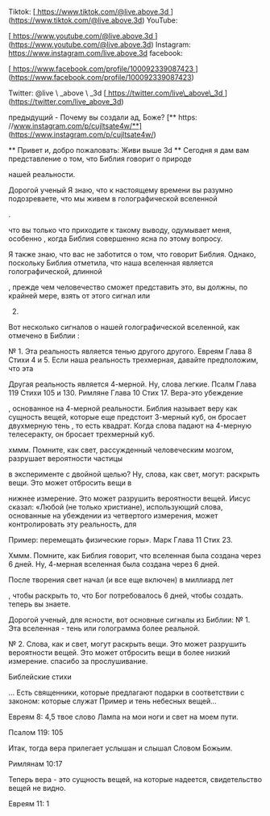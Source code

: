 Tiktok:
[<u> https://www.tiktok.com/@live.above.3d </u>] (https://www.tiktok.com/@live.above.3d)   YouTube:

[<u> https://www.youtube.com/@live.above.3d </u>] (https://www.youtube.com/@live.above.3d)   Instagram: <https://www.instagram.com/live.above.3d>
facebook:

[<u> https://www.facebook.com/profile/100092339087423 </u> ] (https://www.facebook.com/profile/100092339087423)

Twitter: @live \ _above \ _3d
[<u> https://twitter.com/live\_above\_3d </u >] (https://twitter.com/live_above_3d)

предыдущий - Почему вы создали ад, Боже?
[** https: //www.instagram.com/p/cujltsate4w/**] (https://www.instagram.com/p/cujltsate4w/)

** Привет и, добро пожаловать: Живи выше 3d **
Сегодня я дам вам представление о том, что Библия говорит о природе

нашей реальности.

Дорогой ученый
Я знаю, что к настоящему времени вы разумно подозреваете, что мы живем в голографической вселенной

.

что вы только что приходите к такому выводу, одумывает меня, особенно
, когда Библия совершенно ясна по этому вопросу.

Я также знаю, что вас не заботится о том, что говорит Библия.
Однако, поскольку Библия отметила, что наша вселенная является голографической, длинной

, прежде чем человечество сможет представить это, вы должны, по крайней мере, взять от этого сигнал или

2.
Вот несколько сигналов о нашей голографической вселенной, как отмечено в Библии
:

№ 1. Эта реальность является тенью другого другого. Евреям Глава 8
Стихи 4 и 5. Если наша реальность трехмерная, давайте предположим, что эта

Другая реальность является 4-мерной.   Ну, слова легкие. Псалм
Глава 119 Стихи 105 и 130. Римляне Глава 10 Стих 17. Вера-это убеждение

, основанное на 4-мерной реальности.
Библия называет веру как сущность вещей, которые еще предстоит   3-мерный куб, он бросает двухмерную тень
, то есть квадрат. Когда слова падают на 4-мерную телесеракту, он бросает трехмерный куб.

хммм.
Помните, как свет, рассужденный человеческим мозгом, разрушает вероятности частицы

в эксперименте с двойной щелью?
Ну, слова, как свет, могут: раскрыть вещи. Это может отбросить вещи в

нижнее измерение. Это может разрушить вероятности вещей.
Иисус сказал: «Любой (не только христиане), использующий слова, основанные на убеждении
из четвертого измерения, может контролировать эту реальность, для

Пример: перемещать физические горы». Марк Глава 11 Стих 23.

Хммм.
Помните, как Библия говорит, что вселенная была создана через 6 дней. Ну,
4-мерная вселенная была создана через 6 дней.

После творения свет начал (и все еще включен) в миллиард лет

, чтобы раскрыть то, что Бог потребовалось 6 дней, чтобы создать.
теперь вы знаете.

Дорогой ученый, для ясности, вот основные сигналы из Библии:
№ 1. Эта вселенная - тень или голограмма более реальной.

№ 2. Слова, как и свет, могут раскрыть вещи. Это может разрушить
вероятности вещей. Это может отбросить вещи в более низкий измерение.
спасибо за прослушивание.

Библейские стихи

… Есть священники, которые предлагают подарки в соответствии с законом: которые служат
Пример и тень небесных вещей…

Евреям 8: 4,5
твое слово Лампа на мои ноги и свет на моем пути.

Псалом 119: 105

Итак, тогда вера прилегает услышан и слышал Словом Божьим.

Римлянам 10:17

Теперь вера - это сущность вещей, на которые надеется, свидетельство вещей
не видно.

Евреям 11: 1








